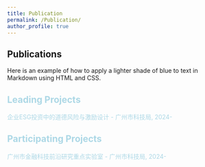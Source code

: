 ```yaml
---
title: Publication
permalink: /Publication/
author_profile: true
---
```


## Publications
Here is an example of how to apply a lighter shade of blue to text in Markdown using HTML and CSS.

<style>
  .light-blue-text {
    color: #ADD8E6; /* Light Blue */
  }
</style>

<div class="light-blue-text">
  <h2>Leading Projects</h2>
  <p>企业ESG投资中的道德风险与激励设计 - 广州市科技局, 2024-</p>

  <h2>Participating Projects</h2>
  <p>广州市金融科技前沿研究重点实验室 - 广州市科技局, 2024-</p>
</div>
